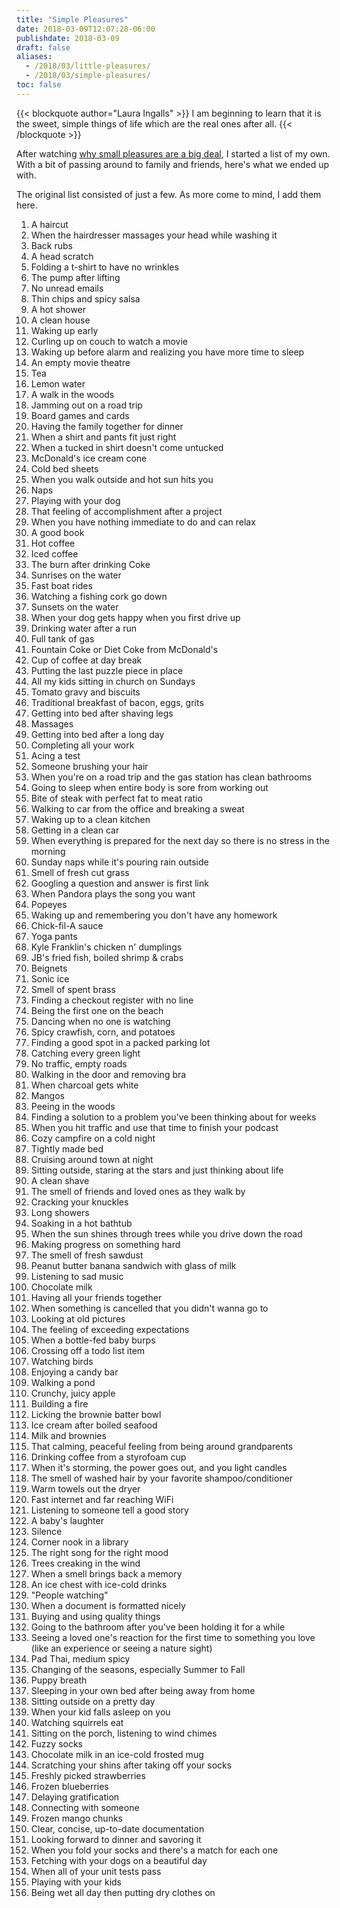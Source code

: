 ```yaml
---
title: "Simple Pleasures"
date: 2018-03-09T12:07:28-06:00
publishdate: 2018-03-09
draft: false
aliases:
  - /2018/03/little-pleasures/
  - /2018/03/simple-pleasures/
toc: false
---
```


{{< blockquote author="Laura Ingalls" >}}
I am beginning to learn that it is the sweet, simple things of life which are the real ones after all.
{{< /blockquote >}}

After watching [why small pleasures are a big deal](https://www.youtube.com/watch?v=6Gv1CqAQVow), I started a list of my own. With a bit of passing around to family and friends, here's what we ended up with.

The original list consisted of just a few. As more come to mind, I add them here.

<!--more-->

1. A haircut
1. When the hairdresser massages your head while washing it
1. Back rubs
1. A head scratch
1. Folding a t-shirt to have no wrinkles
1. The pump after lifting
1. No unread emails
1. Thin chips and spicy salsa
1. A hot shower
1. A clean house
1. Waking up early
1. Curling up on couch to watch a movie
1. Waking up before alarm and realizing you have more time to sleep
1. An empty movie theatre
1. Tea
1. Lemon water
1. A walk in the woods
1. Jamming out on a road trip
1. Board games and cards
1. Having the family together for dinner
1. When a shirt and pants fit just right
1. When a tucked in shirt doesn't come untucked
1. McDonald's ice cream cone
1. Cold bed sheets
1. When you walk outside and hot sun hits you
1. Naps
1. Playing with your dog
1. That feeling of accomplishment after a project
1. When you have nothing immediate to do and can relax
1. A good book
1. Hot coffee
1. Iced coffee
1. The burn after drinking Coke
1. Sunrises on the water
1. Fast boat rides
1. Watching a fishing cork go down
1. Sunsets on the water
1. When your dog gets happy when you first drive up
1. Drinking water after a run
1. Full tank of gas
1. Fountain Coke or Diet Coke from McDonald's
1. Cup of coffee at day break
1. Putting the last puzzle piece in place
1. All my kids sitting in church on Sundays
1. Tomato gravy and biscuits
1. Traditional breakfast of bacon, eggs, grits
1. Getting into bed after shaving legs
1. Massages
1. Getting into bed after a long day
1. Completing all your work
1. Acing a test
1. Someone brushing your hair
1. When you're on a road trip and the gas station has clean bathrooms
1. Going to sleep when entire body is sore from working out
1. Bite of steak with perfect fat to meat ratio
1. Walking to car from the office and breaking a sweat
1. Waking up to a clean kitchen
1. Getting in a clean car
1. When everything is prepared for the next day so there is no stress in the morning
1. Sunday naps while it's pouring rain outside
1. Smell of fresh cut grass
1. Googling a question and answer is first link
1. When Pandora plays the song you want
1. Popeyes
1. Waking up and remembering you don't have any homework
1. Chick-fil-A sauce
1. Yoga pants
1. Kyle Franklin's chicken n' dumplings
1. JB's fried fish, boiled shrimp & crabs
1. Beignets
1. Sonic ice
1. Smell of spent brass
1. Finding a checkout register with no line
1. Being the first one on the beach
1. Dancing when no one is watching
1. Spicy crawfish, corn, and potatoes
1. Finding a good spot in a packed parking lot
1. Catching every green light
1. No traffic, empty roads
1. Walking in the door and removing bra
1. When charcoal gets white
1. Mangos
1. Peeing in the woods
1. Finding a solution to a problem you've been thinking about for weeks
1. When you hit traffic and use that time to finish your podcast
1. Cozy campfire on a cold night
1. Tightly made bed
1. Cruising around town at night
1. Sitting outside, staring at the stars and just thinking about life
1. A clean shave
1. The smell of friends and loved ones as they walk by
1. Cracking your knuckles
1. Long showers
1. Soaking in a hot bathtub
1. When the sun shines through trees while you drive down the road
1. Making progress on something hard
1. The smell of fresh sawdust
1. Peanut butter banana sandwich with glass of milk
1. Listening to sad music
1. Chocolate milk
1. Having all your friends together
1. When something is cancelled that you didn't wanna go to
1. Looking at old pictures
1. The feeling of exceeding expectations
1. When a bottle-fed baby burps
1. Crossing off a todo list item
1. Watching birds
1. Enjoying a candy bar
1. Walking a pond
1. Crunchy, juicy apple
1. Building a fire
1. Licking the brownie batter bowl
1. Ice cream after boiled seafood
1. Milk and brownies
1. That calming, peaceful feeling from being around grandparents
1. Drinking coffee from a styrofoam cup
1. When it's storming, the power goes out, and you light candles
1. The smell of washed hair by your favorite shampoo/conditioner
1. Warm towels out the dryer
1. Fast internet and far reaching WiFi
1. Listening to someone tell a good story
1. A baby's laughter
1. Silence
1. Corner nook in a library
1. The right song for the right mood
1. Trees creaking in the wind
1. When a smell brings back a memory
1. An ice chest with ice-cold drinks
1. "People watching"
1. When a document is formatted nicely
1. Buying and using quality things
1. Going to the bathroom after you've been holding it for a while
1. Seeing a loved one's reaction for the first time to something you love (like an experience or seeing a nature sight)
1. Pad Thai, medium spicy
1. Changing of the seasons, especially Summer to Fall
1. Puppy breath
1. Sleeping in your own bed after being away from home
1. Sitting outside on a pretty day
1. When your kid falls asleep on you
1. Watching squirrels eat
1. Sitting on the porch, listening to wind chimes
1. Fuzzy socks
1. Chocolate milk in an ice-cold frosted mug
1. Scratching your shins after taking off your socks
1. Freshly picked strawberries
1. Frozen blueberries
1. Delaying gratification
1. Connecting with someone
1. Frozen mango chunks
1. Clear, concise, up-to-date documentation
1. Looking forward to dinner and savoring it
1. When you fold your socks and there's a match for each one
1. Fetching with your dogs on a beautiful day
1. When all of your unit tests pass
1. Playing with your kids
1. Being wet all day then putting dry clothes on
